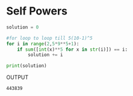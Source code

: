 # Self Powers

```python
solution = 0

#for loop to loop till 5(10-1)^5
for i in range(2,5*9**5+1):
	if sum([int(x)**5 for x in str(i)]) == i:
		solution += i

print(solution)
```

OUTPUT

```txt
443839
```
